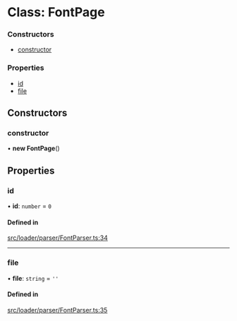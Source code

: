 # Class: FontPage

### Constructors

- [constructor](FontPage.md#constructor)

### Properties

- [id](FontPage.md#id)
- [file](FontPage.md#file)

## Constructors

### constructor

• **new FontPage**()

## Properties

### id

• **id**: `number` = `0`

#### Defined in

[src/loader/parser/FontParser.ts:34](https://github.com/Orillusion/orillusion/blob/main/src/loader/parser/FontParser.ts#L34)

___

### file

• **file**: `string` = `''`

#### Defined in

[src/loader/parser/FontParser.ts:35](https://github.com/Orillusion/orillusion/blob/main/src/loader/parser/FontParser.ts#L35)
